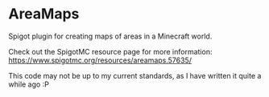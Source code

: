 # AreaMaps
Spigot plugin for creating maps of areas in a Minecraft world.

Check out the SpigotMC resource page for more information: https://www.spigotmc.org/resources/areamaps.57635/

This code may not be up to my current standards, as I have written it quite a while ago :P
